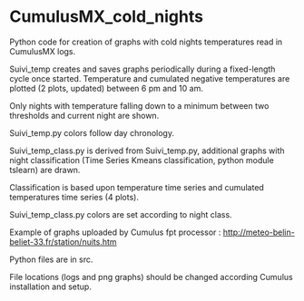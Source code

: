 # CumulusMX_cold_nights
 Python code for creation of graphs with cold nights temperatures read in CumulusMX logs.
 
 Suivi_temp creates and saves graphs periodically during a fixed-length cycle once started. Temperature and cumulated negative temperatures are plotted (2 plots, updated) between 6 pm and 10 am.
 
 Only nights with temperature falling down to a minimum between two thresholds and current night are shown.
 
 Suivi_temp.py colors follow day chronology.
 
 Suivi_temp_class.py is derived from Suivi_temp.py, additional graphs with night classification (Time Series Kmeans classification, python module tslearn) are drawn.
 
 Classification is based upon temperature time series and cumulated temperatures time series (4 plots).
 
 Suivi_temp_class.py colors are set according to night class.

 Example of graphs uploaded by Cumulus fpt processor :
 http://meteo-belin-beliet-33.fr/station/nuits.htm

 Python files are in src.

 File locations (logs and png graphs) should be changed according Cumulus installation and setup.
